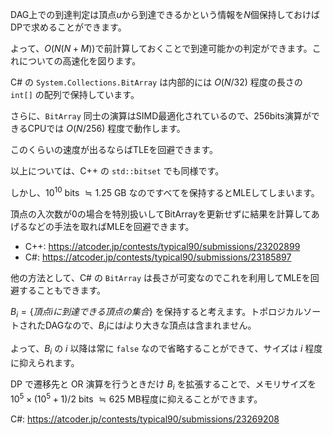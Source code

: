 DAG上での到達判定は頂点$u$から到達できるかという情報を$N$個保持しておけばDPで求めることができます。

よって、$O(N(N+M))$で前計算しておくことで到達可能かの判定ができます。これについての高速化を図ります。

C# の `System.Collections.BitArray` は内部的には $O(N/32)$ 程度の長さの `int[]` の配列で保持しています。

さらに、`BitArray` 同士の演算はSIMD最適化されているので、256bits演算ができるCPUでは $O(N/256)$ 程度で動作します。

このくらいの速度が出るならばTLEを回避できます。

以上については、C++ の `std::bitset` でも同様です。

しかし、$10^{10}$ bits $≒ 1.25$ GB なのですべてを保持するとMLEしてしまいます。

頂点の入次数が0の場合を特別扱いしてBitArrayを更新せずに結果を計算してあげるなどの手法を取ればMLEを回避できます。

- C++: https://atcoder.jp/contests/typical90/submissions/23202899
- C#: https://atcoder.jp/contests/typical90/submissions/23185897

他の方法として、C# の `BitArray` は長さが可変なのでこれを利用してMLEを回避することもできます。

$B_i =\{頂点iに到達できる頂点の集合\}$ を保持すると考えます。トポロジカルソートされたDAGなので、$B_i$には$i$より大きな頂点は含まれません。

よって、$B_i$ の $i$ 以降は常に `false` なので省略することができて、サイズは $i$ 程度に抑えられます。

DP で遷移先と OR 演算を行うときだけ $B_i$ を拡張することで、メモリサイズを $10^5 \times (10^5+1) / 2$ bits $≒ 625$ MB程度に抑えることができます。

C#: https://atcoder.jp/contests/typical90/submissions/23269208
